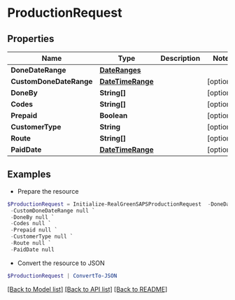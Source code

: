 # ProductionRequest
## Properties

Name | Type | Description | Notes
------------ | ------------- | ------------- | -------------
**DoneDateRange** | [**DateRanges**](DateRanges.md) |  | 
**CustomDoneDateRange** | [**DateTimeRange**](DateTimeRange.md) |  | [optional] 
**DoneBy** | **String[]** |  | [optional] 
**Codes** | **String[]** |  | [optional] 
**Prepaid** | **Boolean** |  | [optional] 
**CustomerType** | **String** |  | [optional] 
**Route** | **String[]** |  | [optional] 
**PaidDate** | [**DateTimeRange**](DateTimeRange.md) |  | [optional] 

## Examples

- Prepare the resource
```powershell
$ProductionRequest = Initialize-RealGreenSAPSProductionRequest  -DoneDateRange null `
 -CustomDoneDateRange null `
 -DoneBy null `
 -Codes null `
 -Prepaid null `
 -CustomerType null `
 -Route null `
 -PaidDate null
```

- Convert the resource to JSON
```powershell
$ProductionRequest | ConvertTo-JSON
```

[[Back to Model list]](../README.md#documentation-for-models) [[Back to API list]](../README.md#documentation-for-api-endpoints) [[Back to README]](../README.md)

